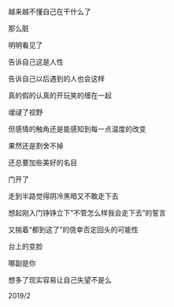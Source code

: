 越来越不懂自己在干什么了

那么脏

明明看见了

告诉自己这是人性

告诉自己以后遇到的人也会这样

真的假的认真的开玩笑的缠在一起

叆叇了视野

但感情的触角还是能感知到每一点温度的改变

果然还是割舍不掉

还总要加些美好的名目

门开了

走到半路觉得阴冷黑暗又不敢走下去

想起刚入门铮铮立下“不管怎么样我会走下去”的誓言

又揣着“都到这了”的侥幸否定回头的可能性

台上的变脸

哪副是你

想多了现实容易让自己失望不是么

2019/2
